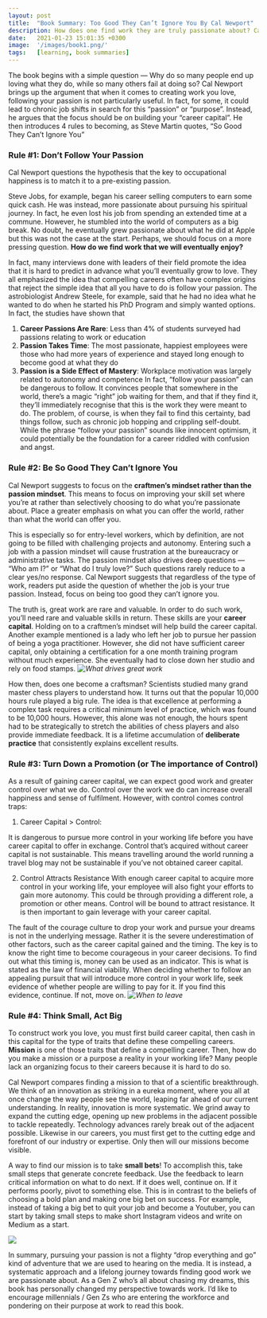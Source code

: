 ```yaml
---
layout: post
title:  "Book Summary: Too Good They Can’t Ignore You By Cal Newport"
description: How does one find work they are truly passionate about? Cal Newport explores that in his book...
date:   2021-01-23 15:01:35 +0300
image:  '/images/book1.png/'
tags:   [learning, book summaries]
---
```

The book begins with a simple question — Why do so many people end up loving what they do, while so many others fail at doing so?
Cal Newport brings up the argument that when it comes to creating work you love, following your passion is not particularly useful. In fact, for some, it could lead to chronic job shifts in search for this “passion” or “purpose”. Instead, he argues that the focus should be on building your “career capital”. He then introduces 4 rules to becoming, as Steve Martin quotes, “So Good They Can’t Ignore You”

### Rule #1: Don’t Follow Your Passion
Cal Newport questions the hypothesis that the key to occupational happiness is to match it to a pre-existing passion.

Steve Jobs, for example, began his career selling computers to earn some quick cash. He was instead, more passionate about pursuing his spiritual journey. In fact, he even lost his job from spending an extended time at a commune. However, he stumbled into the world of computers as a big break. 
No doubt, he eventually grew passionate about what he did at Apple but this was not the case at the start. Perhaps, we should focus on a more pressing question. 
**How do we find work that we will eventually enjoy?**

In fact, many interviews done with leaders of their field promote the idea that it is hard to predict in advance what you’ll eventually grow to love. They all emphasized the idea that compelling careers often have complex origins that reject the simple idea that all you have to do is follow your passion. 
The astrobiologist Andrew Steele, for example, said that he had no idea what he wanted to do when he started his PhD Program and simply wanted options. In fact, the studies have shown that
1. **Career Passions Are Rare**: Less than 4% of students surveyed had passions relating to work or education
2. **Passion Takes Time**: The most passionate, happiest employees were those who had more years of experience and stayed long enough to become good at what they do
3. **Passion is a Side Effect of Mastery**: Workplace motivation was largely related to autonomy and competence
In fact, “follow your passion” can be dangerous to follow. It convinces people that somewhere in the world, there’s a magic “right” job waiting for them, and that if they find it, they’ll immediately recognise that this is the work they were meant to do. 
The problem, of course, is when they fail to find this certainty, bad things follow, such as chronic job hopping and crippling self-doubt. 
While the phrase “follow your passion” sounds like innocent optimism, it could potentially be the foundation for a career riddled with confusion and angst.

### Rule #2: Be So Good They Can’t Ignore You
Cal Newport suggests to focus on the **craftmen’s mindset rather than the passion mindset**. 
This means to focus on improving your skill set where you’re at rather than selectively choosing to do what you’re passionate about. 
Place a greater emphasis on what you can offer the world, rather than what the world can offer you.

This is especially so for entry-level workers, which by definition, are not going to be filled with challenging projects and autonomy. Entering such a job with a passion mindset will cause frustration at the bureaucracy or administrative tasks. The passion mindset also drives deep questions — “Who am I?” or “What do I truly love?” Such questions rarely reduce to a clear yes/no response. Cal Newport suggests that regardless of the type of work, readers put aside the question of whether the job is your true passion. Instead, focus on being too good they can’t ignore you.

The truth is, great work are rare and valuable. In order to do such work, you’ll need rare and valuable skills in return. These skills are your **career capital**. Holding on to a craftmen’s mindset will help build the career capital. Another example mentioned is a lady who left her job to pursue her passion of being a yoga practitioner. However, she did not have sufficient career capital, only obtaining a certification for a one month training program without much experience. She eventually had to close down her studio and rely on food stamps.
*![What drives great work](images/book-1.png)*

How then, does one become a craftsman? Scientists studied many grand master chess players to understand how. 
It turns out that the popular 10,000 hours rule played a big rule. 
The idea is that excellence at performing a complex task requires a critical minimum level of practice, which was found to be 10,000 hours. However, this alone was not enough, the hours spent had to be strategically to stretch the abilities of chess players and also provide immediate feedback. 
It is a lifetime accumulation of **deliberate practice** that consistently explains excellent results.


### Rule #3: Turn Down a Promotion (or The importance of Control)
As a result of gaining career capital, we can expect good work and greater control over what we do.
Control over the work we do can increase overall happiness and sense of fulfilment. However, with control comes control traps:

1. Career Capital > Control:

It is dangerous to pursue more control in your working life before you have career capital to offer in exchange. Control that’s acquired without career capital is not sustainable. This means travelling around the world running a travel blog may not be sustainable if you’ve not obtained career capital.

2. Control Attracts Resistance
With enough career capital to acquire more control in your working life, your employee will also fight your efforts to gain more autonomy. This could be through providing a different role, a promotion or other means. Control will be bound to attract resistance. It is then important to gain leverage with your career capital.

The fault of the courage culture to drop your work and pursue your dreams is not in the underlying message. 
Rather it is the severe underestimation of other factors, such as the career capital gained and the timing. 
The key is to know the right time to become courageous in your career decisions. 
To find out what this timing is, money can be used as an indicator. This is what is stated as the law of financial viability. 
When deciding whether to follow an appealing pursuit that will introduce more control in your work life, seek evidence of whether people are willing to pay for it. 
If you find this evidence, continue. If not, move on.
*![When to leave](images/book-2.png)*

### Rule #4: Think Small, Act Big
To construct work you love, you must first build career capital, then cash in this capital for the type of traits that define these compelling careers. 
**Mission** is one of those traits that define a compelling career. Then, how do you make a mission or a purpose a reality in your working life? Many people lack an organizing focus to their careers because it is hard to do so.

Cal Newport compares finding a mission to that of a scientific breakthrough. We think of an innovation as striking in a eureka moment, where you all at once change the way people see the world, leaping far ahead of our current understanding. 
In reality, innovation is more systematic. We grind away to expand the cutting edge, opening up new problems in the adjacent possible to tackle repeatedly. Technology advances rarely break out of the adjacent possible. Likewise in our careers, you must first get to the cutting edge and forefront of our industry or expertise. Only then will our missions become visible.

A way to find our mission is to take **small bets**! To accomplish this, take small steps that generate concrete feedback. Use the feedback to learn critical information on what to do next. If it does well, continue on. If it performs poorly, pivot to something else. This is in contrast to the beliefs of choosing a bold plan and making one big bet on success. For example, instead of taking a big bet to quit your job and become a Youtuber, you can start by taking small steps to make short Instagram videos and write on Medium as a start.

*![](images/book-3.png)*

In summary, pursuing your passion is not a flighty “drop everything and go” kind of adventure that we are used to hearing on the media. It is instead, a systematic approach and a lifelong journey towards finding good work we are passionate about. As a Gen Z who’s all about chasing my dreams, this book has personally changed my perspective towards work. I’d like to encourage millennials / Gen Zs who are entering the workforce and pondering on their purpose at work to read this book.
